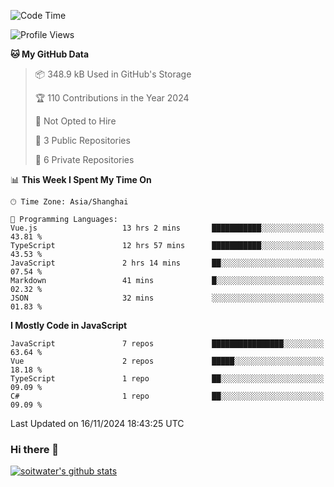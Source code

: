 <!--START_SECTION:waka-->
![Code Time](http://img.shields.io/badge/Code%20Time-4%2C256%20hrs%2054%20mins-blue)

![Profile Views](http://img.shields.io/badge/Profile%20Views-0-blue)

**🐱 My GitHub Data** 

> 📦 348.9 kB Used in GitHub's Storage 
 > 
> 🏆 110 Contributions in the Year 2024
 > 
> 🚫 Not Opted to Hire
 > 
> 📜 3 Public Repositories 
 > 
> 🔑 6 Private Repositories 
 > 
📊 **This Week I Spent My Time On** 

```text
🕑︎ Time Zone: Asia/Shanghai

💬 Programming Languages: 
Vue.js                   13 hrs 2 mins       ███████████░░░░░░░░░░░░░░   43.81 % 
TypeScript               12 hrs 57 mins      ███████████░░░░░░░░░░░░░░   43.53 % 
JavaScript               2 hrs 14 mins       ██░░░░░░░░░░░░░░░░░░░░░░░   07.54 % 
Markdown                 41 mins             █░░░░░░░░░░░░░░░░░░░░░░░░   02.32 % 
JSON                     32 mins             ░░░░░░░░░░░░░░░░░░░░░░░░░   01.83 % 
```

**I Mostly Code in JavaScript** 

```text
JavaScript               7 repos             ████████████████░░░░░░░░░   63.64 % 
Vue                      2 repos             █████░░░░░░░░░░░░░░░░░░░░   18.18 % 
TypeScript               1 repo              ██░░░░░░░░░░░░░░░░░░░░░░░   09.09 % 
C#                       1 repo              ██░░░░░░░░░░░░░░░░░░░░░░░   09.09 % 
```




 Last Updated on 16/11/2024 18:43:25 UTC
<!--END_SECTION:waka-->

### Hi there 👋
[![soitwater's github stats](https://github-readme-stats.vercel.app/api?username=soitwater)](https://github.com/soitwater/github-readme-stats)
